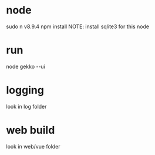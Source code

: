 # node
sudo n v8.9.4
npm install
NOTE: install sqlite3 for this node

# run
node gekko --ui

# logging
look in log folder

# web build
look in web/vue folder